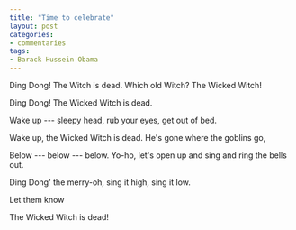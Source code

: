 ```yaml
---
title: "Time to celebrate"
layout: post
categories:
- commentaries
tags:
- Barack Hussein Obama
---
```


Ding Dong! The Witch is dead. Which old Witch? The Wicked Witch!

Ding Dong! The Wicked Witch is dead.

Wake up --- sleepy head, rub your eyes, get out of bed.

Wake up, the Wicked Witch is dead. He's gone where the goblins go,

Below --- below --- below. Yo-ho, let's open up and sing and ring the bells out.

Ding Dong' the merry-oh, sing it high, sing it low.

Let them know

The Wicked Witch is dead!
